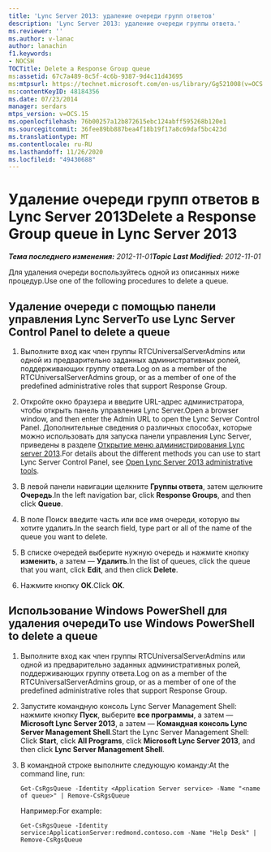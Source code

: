 ```yaml
---
title: 'Lync Server 2013: удаление очереди групп ответов'
description: 'Lync Server 2013: удаление очереди группы ответа.'
ms.reviewer: ''
ms.author: v-lanac
author: lanachin
f1.keywords:
- NOCSH
TOCTitle: Delete a Response Group queue
ms:assetid: 67c7a489-8c5f-4c6b-9387-9d4c11d43695
ms:mtpsurl: https://technet.microsoft.com/en-us/library/Gg521008(v=OCS.15)
ms:contentKeyID: 48184356
ms.date: 07/23/2014
manager: serdars
mtps_version: v=OCS.15
ms.openlocfilehash: 76b00257a12b872615ebc124abff595268b120e1
ms.sourcegitcommit: 36fee89bb887bea4f18b19f17a8c69daf5bc423d
ms.translationtype: MT
ms.contentlocale: ru-RU
ms.lasthandoff: 11/26/2020
ms.locfileid: "49430688"
---
```

# <a name="delete-a-response-group-queue-in-lync-server-2013"></a><span data-ttu-id="26d93-103">Удаление очереди групп ответов в Lync Server 2013</span><span class="sxs-lookup"><span data-stu-id="26d93-103">Delete a Response Group queue in Lync Server 2013</span></span>

<div data-xmlns="http://www.w3.org/1999/xhtml">

<div class="topic" data-xmlns="http://www.w3.org/1999/xhtml" data-msxsl="urn:schemas-microsoft-com:xslt" data-cs="https://msdn.microsoft.com/">

<div data-asp="https://msdn2.microsoft.com/asp">



</div>

<div id="mainSection">

<div id="mainBody"><span data-ttu-id="26d93-104">

<span> </span></span><span class="sxs-lookup"><span data-stu-id="26d93-104">

<span> </span></span></span>

<span data-ttu-id="26d93-105">_**Тема последнего изменения:** 2012-11-01_</span><span class="sxs-lookup"><span data-stu-id="26d93-105">_**Topic Last Modified:** 2012-11-01_</span></span>

<span data-ttu-id="26d93-106">Для удаления очереди воспользуйтесь одной из описанных ниже процедур.</span><span class="sxs-lookup"><span data-stu-id="26d93-106">Use one of the following procedures to delete a queue.</span></span>

<div>

## <a name="to-use-lync-server-control-panel-to-delete-a-queue"></a><span data-ttu-id="26d93-107">Удаление очереди с помощью панели управления Lync Server</span><span class="sxs-lookup"><span data-stu-id="26d93-107">To use Lync Server Control Panel to delete a queue</span></span>

1.  <span data-ttu-id="26d93-108">Выполните вход как член группы RTCUniversalServerAdmins или одной из предварительно заданных административных ролей, поддерживающих группу ответа.</span><span class="sxs-lookup"><span data-stu-id="26d93-108">Log on as a member of the RTCUniversalServerAdmins group, or as a member of one of the predefined administrative roles that support Response Group.</span></span>

2.  <span data-ttu-id="26d93-109">Откройте окно браузера и введите URL-адрес администратора, чтобы открыть панель управления Lync Server.</span><span class="sxs-lookup"><span data-stu-id="26d93-109">Open a browser window, and then enter the Admin URL to open the Lync Server Control Panel.</span></span> <span data-ttu-id="26d93-110">Дополнительные сведения о различных способах, которые можно использовать для запуска панели управления Lync Server, приведены в разделе [Открытие меню администрирования Lync server 2013](lync-server-2013-open-lync-server-administrative-tools.md).</span><span class="sxs-lookup"><span data-stu-id="26d93-110">For details about the different methods you can use to start Lync Server Control Panel, see [Open Lync Server 2013 administrative tools](lync-server-2013-open-lync-server-administrative-tools.md).</span></span>

3.  <span data-ttu-id="26d93-111">В левой панели навигации щелкните **Группы ответа**, затем щелкните **Очередь**.</span><span class="sxs-lookup"><span data-stu-id="26d93-111">In the left navigation bar, click **Response Groups**, and then click **Queue**.</span></span>

4.  <span data-ttu-id="26d93-112">В поле Поиск введите часть или все имя очереди, которую вы хотите удалить.</span><span class="sxs-lookup"><span data-stu-id="26d93-112">In the search field, type part or all of the name of the queue you want to delete.</span></span>

5.  <span data-ttu-id="26d93-113">В списке очередей выберите нужную очередь и нажмите кнопку **изменить**, а затем — **Удалить**.</span><span class="sxs-lookup"><span data-stu-id="26d93-113">In the list of queues, click the queue that you want, click **Edit**, and then click **Delete**.</span></span>

6.  <span data-ttu-id="26d93-114">Нажмите кнопку **ОК**.</span><span class="sxs-lookup"><span data-stu-id="26d93-114">Click **OK**.</span></span>

</div>

<div>

## <a name="to-use-windows-powershell-to-delete-a-queue"></a><span data-ttu-id="26d93-115">Использование Windows PowerShell для удаления очереди</span><span class="sxs-lookup"><span data-stu-id="26d93-115">To use Windows PowerShell to delete a queue</span></span>

1.  <span data-ttu-id="26d93-116">Выполните вход как член группы RTCUniversalServerAdmins или одной из предварительно заданных административных ролей, поддерживающих группу ответа.</span><span class="sxs-lookup"><span data-stu-id="26d93-116">Log on as a member of the RTCUniversalServerAdmins group, or as a member of one of the predefined administrative roles that support Response Group.</span></span>

2.  <span data-ttu-id="26d93-117">Запустите командную консоль Lync Server Management Shell: нажмите кнопку **Пуск**, выберите **все программы**, а затем — **Microsoft Lync Server 2013**, а затем — **Командная консоль Lync Server Management Shell**.</span><span class="sxs-lookup"><span data-stu-id="26d93-117">Start the Lync Server Management Shell: Click **Start**, click **All Programs**, click **Microsoft Lync Server 2013**, and then click **Lync Server Management Shell**.</span></span>

3.  <span data-ttu-id="26d93-118">В командной строке выполните следующую команду:</span><span class="sxs-lookup"><span data-stu-id="26d93-118">At the command line, run:</span></span>
    
        Get-CsRgsQueue -Identity <Application Server service> -Name "<name of queue>" | Remove-CsRgsQueue
    
    <span data-ttu-id="26d93-119">Например:</span><span class="sxs-lookup"><span data-stu-id="26d93-119">For example:</span></span>
    
        Get-CsRgsQueue -Identity service:ApplicationServer:redmond.contoso.com -Name "Help Desk" | Remove-CsRgsQueue

<span data-ttu-id="26d93-120"></div>

</div>

<span> </span>

</div>

</div>

</span><span class="sxs-lookup"><span data-stu-id="26d93-120"></div>

</div>

<span> </span>

</div>

</div>

</span></span></div>

